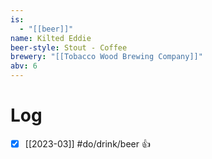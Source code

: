 ```yaml
---
is:
  - "[[beer]]"
name: Kilted Eddie
beer-style: Stout - Coffee
brewery: "[[Tobacco Wood Brewing Company]]"
abv: 6
---
```

# Log
- [x] [[2023-03]] #do/drink/beer 👍
